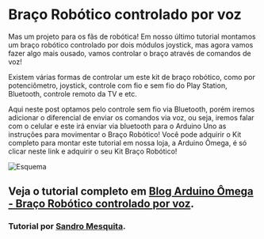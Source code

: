 # Braço Robótico controlado por voz

Mas um projeto para os fãs de robótica! Em nosso último tutorial montamos um braço robótico controlado por dois módulos joystick, mas agora vamos fazer algo mais ousado, vamos controlar o braço através de comandos de voz!

Existem várias formas de controlar um este kit de braço robótico, como por potenciômetro, joystick, controle com fio e sem fio do Play Station, Bluetooth, controle remoto da TV e etc.

Aqui neste post optamos pelo controle sem fio via Bluetooth, porém iremos adicionar o diferencial de enviar os comandos via voz, ou seja, iremos falar com o celular e este irá enviar via bluetooth para o Arduino Uno as instruções para movimentar o Braço Robótico! Você pode adquirir o Kit completo para montar este tutorial em nossa loja, a Arduino Ômega, é só clicar neste link e adquirir o seu Kit Braço Robótico!

![Esquema](https://lh4.googleusercontent.com/whRNlrJr0zfd58k9vBm7DGWOjiiYxRcG8tb5Kz8RR6plVxuu4DojpQPmGl2Zd9f6uQrIw16YhrnSdAEay5_-X8CKbptsBSSLxr9-kJ_zA5oUC9T-Jb503CtVkAoyjpx3j5XNGYs)

## Veja o tutorial completo em [Blog Arduino Ômega - Braço Robótico controlado por voz](https://blog.arduinoomega.com/braco-robotico-controlado-por-voz/).

### Tutorial por [Sandro Mesquita](https://www.instagram.com/profsandromesquita/).

